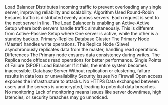 Load Balancer
Distributes incoming traffic to prevent overloading any single server, improving reliability and scalability.
Algorithm Used
Round-Robin Ensures traffic is distributed evenly across servers. Each request is sent to the next server in line.
The Load Balancer is enabling an Active-Active Setup where both servers handle traffic simultaneously.
This is different from Active-Passive Setup where One server is active, while the other is a standby backup.
Primary-Replica Database Cluster
The Primary Node (Master) handles write operations.
The Replica Node (Slave) asynchronously replicates data from the master, handling read operations.
Differences
The Primary node ensures data consistency during writes.
The Replica node offloads read operations for better performance.
Single Points of Failure (SPOF)
Load Balancer
If it fails, the entire system becomes inaccessible.
Database Server Without replication or clustering, failure results in data loss or unavailability
Security Issues
No Firewall
Open access exposes the infrastructure to attacks.
No HTTPS
Data exchanged between users and the servers is unencrypted, leading to potential data breaches.
No monitoring
Lack of monitoring means issues like server downtimes, high latencies, or security breaches may go unnoticed.
